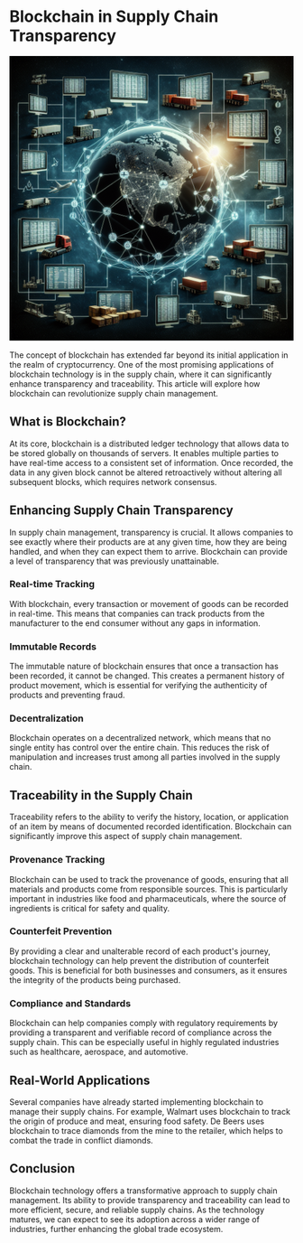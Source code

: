 # Blockchain in Supply Chain Transparency

![Blockchain Supply Chain](https://raw.githubusercontent.com/Kanakjr/100-days-of-AI-Writing/main/images/Blockchain-in-Supply-Chain-Transparency.png)

The concept of blockchain has extended far beyond its initial application in the realm of cryptocurrency. One of the most promising applications of blockchain technology is in the supply chain, where it can significantly enhance transparency and traceability. This article will explore how blockchain can revolutionize supply chain management.

## What is Blockchain?

At its core, blockchain is a distributed ledger technology that allows data to be stored globally on thousands of servers. It enables multiple parties to have real-time access to a consistent set of information. Once recorded, the data in any given block cannot be altered retroactively without altering all subsequent blocks, which requires network consensus.

## Enhancing Supply Chain Transparency

In supply chain management, transparency is crucial. It allows companies to see exactly where their products are at any given time, how they are being handled, and when they can expect them to arrive. Blockchain can provide a level of transparency that was previously unattainable.

### Real-time Tracking

With blockchain, every transaction or movement of goods can be recorded in real-time. This means that companies can track products from the manufacturer to the end consumer without any gaps in information.

### Immutable Records

The immutable nature of blockchain ensures that once a transaction has been recorded, it cannot be changed. This creates a permanent history of product movement, which is essential for verifying the authenticity of products and preventing fraud.

### Decentralization

Blockchain operates on a decentralized network, which means that no single entity has control over the entire chain. This reduces the risk of manipulation and increases trust among all parties involved in the supply chain.

## Traceability in the Supply Chain

Traceability refers to the ability to verify the history, location, or application of an item by means of documented recorded identification. Blockchain can significantly improve this aspect of supply chain management.

### Provenance Tracking

Blockchain can be used to track the provenance of goods, ensuring that all materials and products come from responsible sources. This is particularly important in industries like food and pharmaceuticals, where the source of ingredients is critical for safety and quality.

### Counterfeit Prevention

By providing a clear and unalterable record of each product's journey, blockchain technology can help prevent the distribution of counterfeit goods. This is beneficial for both businesses and consumers, as it ensures the integrity of the products being purchased.

### Compliance and Standards

Blockchain can help companies comply with regulatory requirements by providing a transparent and verifiable record of compliance across the supply chain. This can be especially useful in highly regulated industries such as healthcare, aerospace, and automotive.

## Real-World Applications

Several companies have already started implementing blockchain to manage their supply chains. For example, Walmart uses blockchain to track the origin of produce and meat, ensuring food safety. De Beers uses blockchain to trace diamonds from the mine to the retailer, which helps to combat the trade in conflict diamonds.

## Conclusion

Blockchain technology offers a transformative approach to supply chain management. Its ability to provide transparency and traceability can lead to more efficient, secure, and reliable supply chains. As the technology matures, we can expect to see its adoption across a wider range of industries, further enhancing the global trade ecosystem.

